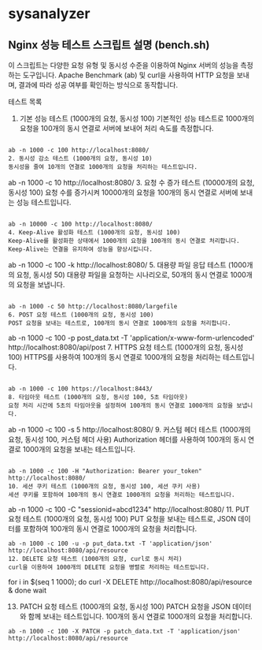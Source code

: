 # sysanalyzer


## Nginx 성능 테스트 스크립트 설명 (bench.sh)
이 스크립트는 다양한 요청 유형 및 동시성 수준을 이용하여 Nginx 서버의 성능을 측정하는 도구입니다. Apache Benchmark (ab) 및 curl을 사용하여 HTTP 요청을 보내며, 결과에 따라 성공 여부를 확인하는 방식으로 동작합니다.

테스트 목록
1. 기본 성능 테스트 (1000개의 요청, 동시성 100)
기본적인 성능 테스트로 1000개의 요청을 100개의 동시 연결로 서버에 보내어 처리 속도를 측정합니다.

```

ab -n 1000 -c 100 http://localhost:8080/
2. 동시성 감소 테스트 (1000개의 요청, 동시성 10)
동시성을 줄여 10개의 연결로 1000개의 요청을 처리하는 테스트입니다.

```

ab -n 1000 -c 10 http://localhost:8080/
3. 요청 수 증가 테스트 (10000개의 요청, 동시성 100)
요청 수를 증가시켜 10000개의 요청을 100개의 동시 연결로 서버에 보내는 성능 테스트입니다.

```

ab -n 10000 -c 100 http://localhost:8080/
4. Keep-Alive 활성화 테스트 (1000개의 요청, 동시성 100)
Keep-Alive를 활성화한 상태에서 1000개의 요청을 100개의 동시 연결로 처리합니다. Keep-Alive는 연결을 유지하여 성능을 향상시킵니다.

```

ab -n 1000 -c 100 -k http://localhost:8080/
5. 대용량 파일 응답 테스트 (1000개의 요청, 동시성 50)
대용량 파일을 요청하는 시나리오로, 50개의 동시 연결로 1000개의 요청을 보냅니다.

```

ab -n 1000 -c 50 http://localhost:8080/largefile
6. POST 요청 테스트 (1000개의 요청, 동시성 100)
POST 요청을 보내는 테스트로, 100개의 동시 연결로 1000개의 요청을 처리합니다.

```

ab -n 1000 -c 100 -p post_data.txt -T 'application/x-www-form-urlencoded' http://localhost:8080/api/post
7. HTTPS 요청 테스트 (1000개의 요청, 동시성 100)
HTTPS를 사용하여 100개의 동시 연결로 1000개의 요청을 처리하는 테스트입니다.

```

ab -n 1000 -c 100 https://localhost:8443/
8. 타임아웃 테스트 (1000개의 요청, 동시성 100, 5초 타임아웃)
요청 처리 시간에 5초의 타임아웃을 설정하여 100개의 동시 연결로 1000개의 요청을 보냅니다.

```

ab -n 1000 -c 100 -s 5 http://localhost:8080/
9. 커스텀 헤더 테스트 (1000개의 요청, 동시성 100, 커스텀 헤더 사용)
Authorization 헤더를 사용하여 100개의 동시 연결로 1000개의 요청을 보내는 테스트입니다.

```

ab -n 1000 -c 100 -H "Authorization: Bearer your_token" http://localhost:8080/
10. 세션 쿠키 테스트 (1000개의 요청, 동시성 100, 세션 쿠키 사용)
세션 쿠키를 포함하여 100개의 동시 연결로 1000개의 요청을 처리하는 테스트입니다.

```

ab -n 1000 -c 100 -C "sessionid=abcd1234" http://localhost:8080/
11. PUT 요청 테스트 (1000개의 요청, 동시성 100)
PUT 요청을 보내는 테스트로, JSON 데이터를 포함하여 100개의 동시 연결로 1000개의 요청을 처리합니다.

```
ab -n 1000 -c 100 -u -p put_data.txt -T 'application/json' http://localhost:8080/api/resource
12. DELETE 요청 테스트 (1000개의 요청, curl로 동시 처리)
curl을 이용하여 1000개의 DELETE 요청을 병렬로 처리하는 테스트입니다.

```
for i in $(seq 1 1000); do
    curl -X DELETE http://localhost:8080/api/resource &
done
wait

13. PATCH 요청 테스트 (1000개의 요청, 동시성 100)
PATCH 요청을 JSON 데이터와 함께 보내는 테스트입니다. 100개의 동시 연결로 1000개의 요청을 처리합니다.

```
ab -n 1000 -c 100 -X PATCH -p patch_data.txt -T 'application/json' http://localhost:8080/api/resource
```
